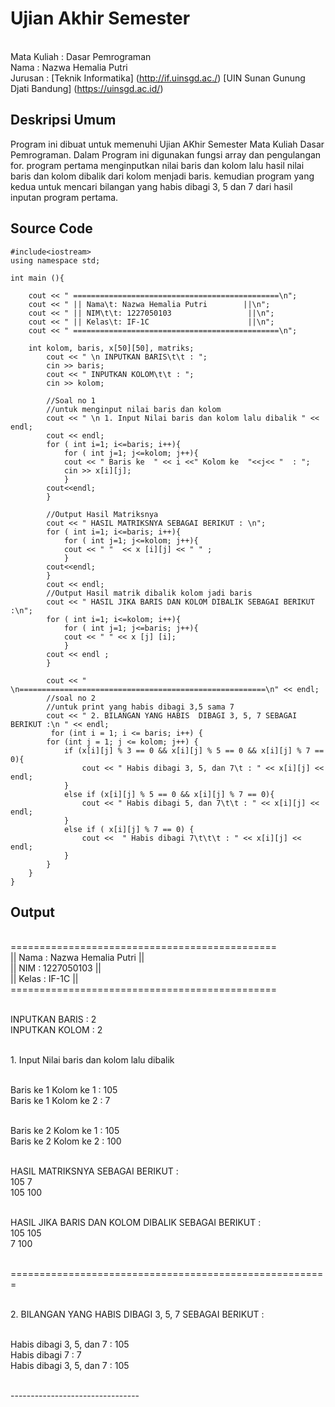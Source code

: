 # Ujian Akhir Semester
<br> Mata Kuliah	: Dasar Pemrograman
<br> Nama		: Nazwa Hemalia Putri
<br> Jurusan		: [Teknik Informatika]
(http://if.uinsgd.ac./) [UIN Sunan Gunung Djati Bandung] (https://uinsgd.ac.id/)

## Deskripsi Umum
Program ini dibuat untuk memenuhi Ujian AKhir Semester Mata Kuliah Dasar Pemrograman. Dalam Program ini digunakan fungsi array dan pengulangan for.
program pertama menginputkan nilai baris dan kolom lalu hasil nilai baris dan kolom dibalik dari kolom menjadi baris. kemudian program yang kedua untuk
mencari bilangan yang habis dibagi 3, 5 dan 7 dari hasil inputan program pertama.

## Source Code
```
#include<iostream>
using namespace std;

int main (){
	
	cout << " ==============================================\n";
	cout << " || Nama\t: Nazwa Hemalia Putri        ||\n";
	cout << " || NIM\t\t: 1227050103                 ||\n";
	cout << " || Kelas\t: IF-1C                      ||\n";
	cout << " ==============================================\n";
	
	int kolom, baris, x[50][50], matriks;
		cout << " \n INPUTKAN BARIS\t\t : ";
		cin >> baris;
		cout << " INPUTKAN KOLOM\t\t : ";
		cin >> kolom;
		
		//Soal no 1
		//untuk menginput nilai baris dan kolom
		cout << " \n 1. Input Nilai baris dan kolom lalu dibalik " << endl;
		cout << endl;
		for ( int i=1; i<=baris; i++){
			for ( int j=1; j<=kolom; j++){	
			cout << " Baris ke  " << i <<" Kolom ke  "<<j<< "  : ";
			cin >> x[i][j];
			}
		cout<<endl;
		}
			
		//Output Hasil Matriksnya
		cout << " HASIL MATRIKSNYA SEBAGAI BERIKUT : \n";
		for ( int i=1; i<=baris; i++){
			for ( int j=1; j<=kolom; j++){	
			cout << " "  << x [i][j] << " " ;
			}
		cout<<endl;
		}
		cout << endl;
		//Output Hasil matrik dibalik kolom jadi baris
		cout << " HASIL JIKA BARIS DAN KOLOM DIBALIK SEBAGAI BERIKUT :\n";
		for ( int i=1; i<=kolom; i++){
			for ( int j=1; j<=baris; j++){	
			cout << " " << x [j] [i];
			}
		cout << endl ;
		}
		
		cout << " \n=======================================================\n" << endl;
		//soal no 2	
		//untuk print yang habis dibagi 3,5 sama 7
		cout << " 2. BILANGAN YANG HABIS  DIBAGI 3, 5, 7 SEBAGAI BERIKUT :\n " << endl;
		 for (int i = 1; i <= baris; i++) {
		for (int j = 1; j <= kolom; j++) {
			if (x[i][j] % 3 == 0 && x[i][j] % 5 == 0 && x[i][j] % 7 == 0){
				cout << " Habis dibagi 3, 5, dan 7\t : " << x[i][j] << endl;
			}
			else if (x[i][j] % 5 == 0 && x[i][j] % 7 == 0){
				cout << " Habis dibagi 5, dan 7\t\t : " << x[i][j] << endl;
			}
			else if ( x[i][j] % 7 == 0) {
				cout <<  " Habis dibagi 7\t\t\t : " << x[i][j] << endl;
			} 
		}
	}
}		
```
## Output

<br>==============================================
 <br>|| Nama        : Nazwa Hemalia Putri        ||
 <br>|| NIM         : 1227050103                 ||
 <br>|| Kelas       : IF-1C                      ||
 <br>==============================================

 <br>INPUTKAN BARIS          : 2
 <br>INPUTKAN KOLOM          : 2

 <br>1. Input Nilai baris dan kolom lalu dibalik

<br>Baris ke  1 Kolom ke  1  : 105
 <br>Baris ke  1 Kolom ke  2  : 7

 <br>Baris ke  2 Kolom ke  1  : 105
 <br>Baris ke  2 Kolom ke  2  : 100

 <br>HASIL MATRIKSNYA SEBAGAI BERIKUT :
 <br>105  7
 <br>105  100

 <br>HASIL JIKA BARIS DAN KOLOM DIBALIK SEBAGAI BERIKUT :
 <br>105 105
 <br>7 100

<br>=======================================================

 <br>2. BILANGAN YANG HABIS  DIBAGI 3, 5, 7 SEBAGAI BERIKUT :

 <br>Habis dibagi 3, 5, dan 7        : 105
 <br>Habis dibagi 7                  : 7
 <br>Habis dibagi 3, 5, dan 7        : 105

<br>--------------------------------

